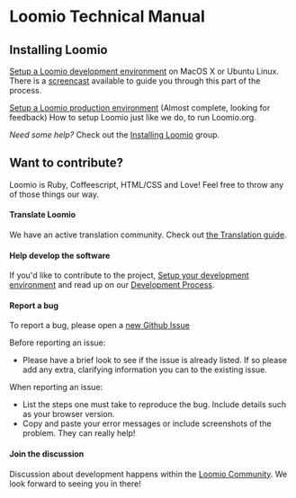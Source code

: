 # Loomio Technical Manual

## Installing Loomio
[Setup a Loomio development environment](https://github.com/loomio/loomio/wiki/Setup-a-Loomio-development-environment) on MacOS X or Ubuntu Linux. There is a [screencast](https://www.youtube.com/watch?v=YOjQFM9S4Rg) available to guide you through this part of the process.

[Setup a Loomio production environment](https://github.com/loomio/loomio/wiki/Setup-Loomio-production) (Almost complete, looking for feedback) How to setup Loomio just like we do, to run Loomio.org.

*Need some help?* Check out the [Installing Loomio](https://www.loomio.org/g/C7I2YAPN/loomio-community-installing-loomio) group.  


## Want to contribute?
Loomio is Ruby, Coffeescript, HTML/CSS and Love! Feel free to throw any of those things our way.
 
#### Translate Loomio
We have an active translation community. Check out 
[the Translation guide](https://github.com/loomio/loomio/wiki/Translation).

#### Help develop the software
If you'd like to contribute to the project, [Setup your development environment](https://github.com/loomio/loomio/wiki/Setup-a-Loomio-development-environment) and read up on our [Development Process](https://github.com/loomio/loomio/wiki/2-Development-process).

#### Report a bug
To report a bug, please open a [new Github Issue](https://github.com/loomio/loomio/issues/new)

Before reporting an issue:
* Please have a brief look to see if the issue is already listed. If so please add any extra, clarifying information you can to the existing issue.

When reporting an issue:
* List the steps one must take to reproduce the bug. Include details such as your browser version.
* Copy and paste your error messages or include screenshots of the problem. They can really help!

#### Join the discussion
Discussion about development happens within the [Loomio Community](https://www.loomio.org/g/WmPCB3IR/loomio-community). We look forward to seeing you in there!
